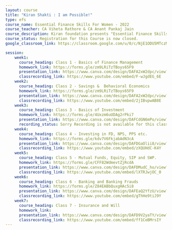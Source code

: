 ```yaml
---
layout: course
title: "Kiran Shakti : I am Possible!"
type: efs
course_name: Essential Finance Skills For Women - 2022 
course_teacher: CA Viheta Rathore & CA Anant Pankaj Jain
course_description: Kiran foundation presents "Essential Finance Skills For Women", this is a special course designed with essential information about money and finance,  which every women of this nation should be aware of. This course covers topic such as Banking System, Basic Behavioral Economics, Savings, Overview of various Investment Options, Investing in Gold, Importance of Insurance, Preparing a useful will etc.  The course will last 8 weeks from 21st May 2022 to 9th July 2022. Classes will be every Saturday at 3:30 PM IST. We will try to answer all your queries during the course. The participants who complete all classes will also receive a certifacte at the end of the course.
course_status: Registration for this Course is now closed.
google_classroom_link: https://classroom.google.com/u/0/c/NjE1ODU5MTczMDU0

session:
    week1:
      course_heading: Class 1 - Basics of Finance Management 
      homework_link: https://forms.gle/zm9LRiTzTBoys65F9
      presentation_link: https://www.canva.com/design/DAFA2xW2dpc/view?embed
      classrecording_link: https://www.youtube.com/embed/F-wJgdEG_6E
    week2:
      course_heading: Class 2 - Savings &  Behavioral Economics
      homework_link: https://forms.gle/zm9LRiTzTBoys65F9
      presentation_link: https://www.canva.com/design/DAFA2xW2dpc/view?embed
      classrecording_link: https://www.youtube.com/embed/2jIBvpwAB8E
    week3:
      course_heading: Class 3 - Basics of Investment
      homework_link: https://forms.gle/4Uxzm6uUDAg2rPki7
      presentation_link: https://www.canva.com/design/DAFCdGN6mPo/view?embed
      recording_status: Sorry Recording is not available for this class.
    week4:
      course_heading: Class 4 - Investing in FD, NPS, PPS etc.
      homework_link: https://forms.gle/kdv7V6FkjabAdN3cA
      presentation_link: https://www.canva.com/design/DAFDGaOlii8/view?embed
      classrecording_link: https://www.youtube.com/embed/zXQUHdC-K4Y
    week5:
      course_heading: Class 5 - Mutual Funds, Equity, SIP and SWP.
      homework_link: https://forms.gle/CFF82WdmevtZjRcdA
      presentation_link: https://www.canva.com/design/DAFDMudC_ho/view?embed
      classrecording_link: https://www.youtube.com/embed/lXTRJwjOC_0
    week6:
      course_heading: Class 6 - Banking and Banking Frauds
      homework_link: https://forms.gle/Z84EABbQuxgHAc5i8
      presentation_link: https://www.canva.com/design/DAFEaQ2YfzU/view?embed
      classrecording_link: https://www.youtube.com/embed/gThHe9tiJ9Y
    week7:
      course_heading: Class 7 - Insurance and Will
      homework_link: 
      presentation_link: https://www.canva.com/design/DAFD9V2yaTY/view?embed
      classrecording_link: https://www.youtube.com/embed/ff1CeBMrsIY
---
```

